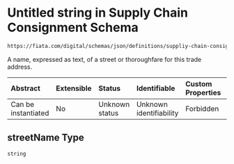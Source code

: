 # Untitled string in Supply Chain Consignment Schema

```txt
https://fiata.com/digital/schemas/json/definitions/suppliy-chain-consignment.schema.json#/$defs/tradeAddress/properties/streetName
```

A name, expressed as text, of a street or thoroughfare for this trade address.

| Abstract            | Extensible | Status         | Identifiable            | Custom Properties | Additional Properties | Access Restrictions | Defined In                                                                                                                      |
| :------------------ | :--------- | :------------- | :---------------------- | :---------------- | :-------------------- | :------------------ | :------------------------------------------------------------------------------------------------------------------------------ |
| Can be instantiated | No         | Unknown status | Unknown identifiability | Forbidden         | Allowed               | none                | [supply-chain-consignment.schema.json*](../tooling/out/definitions/supply-chain-consignment.schema.json "open original schema") |

## streetName Type

`string`

